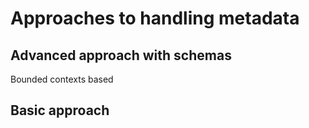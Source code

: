 # Approaches to handling metadata
## Advanced approach with schemas
Bounded contexts based

## Basic approach